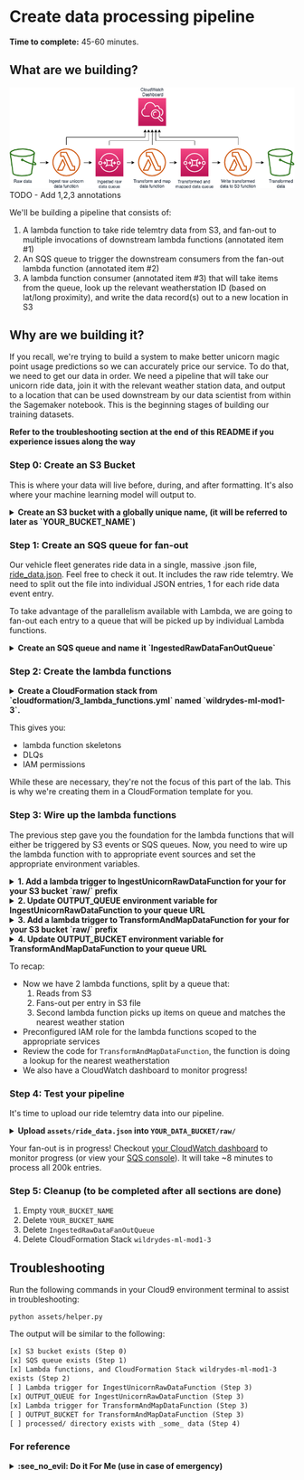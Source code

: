 # Create data processing pipeline

**Time to complete:** 45-60 minutes.

## What are we building?
![Architecture diagram](assets/WildRydesML_1.png)
TODO - Add 1,2,3 annotations

We'll be building a pipeline that consists of:

1. A lambda function to take ride telemtry data from S3, and fan-out to multiple invocations of downstream lambda functions (annotated item #1)
2. An SQS queue to trigger the downstream consumers from the fan-out lambda function (annotated item #2)
3. A lambda function consumer (annotated item #3) that will take items from the queue, look up the relevant weatherstation ID (based on lat/long proximity), and write the data record(s) out to a new location in S3

## Why are we building it?
If you recall, we're trying to build a system to make better unicorn magic point usage predictions so we can accurately price our service.  To do that, we need to get our data in order.  We need a pipeline that will take our unicorn ride data, join it with the relevant weather station data, and output to a location that can be used downstream by our data scientist from within the Sagemaker notebook.  This is the beginning stages of building our training datasets.

**Refer to the troubleshooting section at the end of this README if you experience issues along the way**

### Step 0: Create an S3 Bucket
This is where your data will live before, during, and after formatting. It's also where your machine learning model will output to.

<details>
<summary><strong>Create an S3 bucket with a globally unique name, (it will be referred to later as `YOUR_BUCKET_NAME`)</strong></summary><p>
In your Cloud9 terminal, run the following code:

```
aws s3 cb YOUR_BUCKET_NAME
```
</p></details>

### Step 1: Create an SQS queue for fan-out
Our vehicle fleet generates ride data in a single, massive .json file, [ride_data.json](assets/ride_data.json). Feel free to check it out.  It includes the raw ride telemtry.  We need to split out the file into individual JSON entries, 1 for each ride data event entry.

To take advantage of the parallelism available with Lambda, we are going to fan-out each entry to a queue that will be picked up by individual Lambda functions.

<details>
<summary><strong>Create an SQS queue and name it `IngestedRawDataFanOutQueue`</strong></summary><p>
In your Cloud9 terminal, run the following code:

```
TODO - double check this syntax
aws sqs create-queue --queue-name IngestedRawDataFanOutQueue
```
</p></details>



### Step 2: Create the lambda functions

<details>
<summary><strong>Create a CloudFormation stack from `cloudformation/3_lambda_functions.yml` named `wildrydes-ml-mod1-3`.</strong></summary><p>
In your Cloud9 terminal, run the following code:

```
TODO - double check this syntax
Run some code in the terminal to >> a scratchpad.txt with the appropriate parameters you'll need for this template (also include DataProcessingRole Arn)

aws cloudformation create-stack \
    --stack-name wildrydes-ml-mod1-3 \
    --capabilities CAPABILITY_NAMED_IAM \
    --template-body file://cloudformation/3_lambda_functions.yml
```
</p></details>

This gives you:
* lambda function skeletons
* DLQs
* IAM permissions

While these are necessary, they're not the focus of this part of the lab.  This is why we're creating them in a CloudFormation template for you.  

### Step 3: Wire up the lambda functions
The previous step gave you the foundation for the lambda functions that will either be triggered by S3 events or SQS queues.  Now, you need to wire up the lambda function with to appropriate event sources and set the appropriate environment variables.

<details>
<summary><strong>1. Add a lambda trigger to IngestUnicornRawDataFunction for your for your S3 bucket `raw/` prefix</strong></summary><p>

1. Open the lambda console to your lambda function named `IngestUnicornRawDataFunction`
1. In the Designer view, click **Add trigger**
1. Select **S3**
1. Choose the data bucket you created
1. For the prefix, type `raw/`
1. Click **Add**
1. Click **Save**
</p></details>

<details>
<summary><strong>2. Update OUTPUT_QUEUE environment variable for IngestUnicornRawDataFunction to your queue URL</strong></summary><p>

1. Open the lambda console to your lambda function named `IngestUnicornRawDataFunction`
1. Create an environment variable with:
    * Key == "OUTPUT_QUEUE"
    * Value == `https://sqs.<your-region>.amazonaws.com/<your_account_number>/IngestedRawDataFanOutQueue`
2. Click save
</p></details>

<details>
<summary><strong>3. Add a lambda trigger to TransformAndMapDataFunction for your for your S3 bucket `raw/` prefix</strong></summary><p>

1. Open the lambda console to your lambda function named `TransformAndMapDataFunction`
1. In the Designer view, click **Add trigger**
1. Select **SQS**
1. Choose the `IngestedRawDataFanOutQueue` queue you created
1. Click **Add**
1. Click **Save**
</p></details>

<details>
<summary><strong>4. Update OUTPUT_BUCKET environment variable for TransformAndMapDataFunction to your queue URL</strong></summary><p>

1. Open the lambda console to your lambda function named `TransformAndMapDataFunction`
1. Create an environment variable with:
    * Key == "OUTPUT_BUCKET"
    * Value == `YOUR_DATA_BUCKET` (*The name of the data bucket you created earlier*)
2. Click save
</p></details>

To recap:
* Now we have 2 lambda functions, split by a queue that:
  1. Reads from S3
  2. Fans-out per entry in S3 file
  3. Second lambda function picks up items on queue and matches the nearest weather station
* Preconfigured IAM role for the lambda functions scoped to the appropriate services
* Review the code for `TransformAndMapDataFunction`, the function is doing a lookup for the nearest weatherstation
* We also have a CloudWatch dashboard to monitor progress!

### Step 4: Test your pipeline
It's time to upload our ride telemtry data into our pipeline.

<details>
<summary><strong>Upload <code>assets/ride_data.json</code> into <code>YOUR_DATA_BUCKET/raw/</code></strong></summary><p>

In your Cloud9 terminal, run the following code:

```
TODO get this command
aws s3 upload ride_data.json
```
</p></details>

Your fan-out is in progress!  Checkout [your CloudWatch dashboard](link) to monitor progress (or view your [SQS console](link)).  It will take ~8 minutes to process all 200k entries. 

### Step 5: Cleanup (to be completed after all sections are done)
1. Empty `YOUR_BUCKET_NAME`
2. Delete `YOUR_BUCKET_NAME`
3. Delete `IngestedRawDataFanOutQueue`
4. Delete CloudFormation Stack `wildrydes-ml-mod1-3`

## Troubleshooting
Run the following commands in your Cloud9 environment terminal to assist in troubleshooting:
```
python assets/helper.py
```
The output will be similar to the following:
```
[x] S3 bucket exists (Step 0)
[x] SQS queue exists (Step 1)
[x] Lambda functions, and CloudFormation Stack wildrydes-ml-mod1-3 exists (Step 2)
[ ] Lambda trigger for IngestUnicornRawDataFunction (Step 3)
[x] OUTPUT_QUEUE for IngestUnicornRawDataFunction (Step 3)
[x] Lambda trigger for TransformAndMapDataFunction (Step 3)
[ ] OUTPUT_BUCKET for TransformAndMapDataFunction (Step 3)
[ ] processed/ directory exists with _some_ data (Step 4)
```


### For reference
<details>
<summary><strong>:see_no_evil: Do it For Me (use in case of emergency)</strong></summary><p>

1. Navigate to your Cloud9 environment
2. Run the following commands to create your resources:
    ```
    cd ~/environment/aws-serverless-workshops/MachineLearning/0_ExternalData
    aws cloudformation create-stack \
    --stack-name wildrydes-ml-mod1-99 \
    --capabilities CAPABILITY_NAMED_IAM \
    --template-body file://cloudformation/99_complete.yml
    ```
3. Run the following command until you get `CREATE_COMPLETE` in the output:
    ```
    aws cloudformation describe-stacks \
    --stack-name wildrydes-ml-mod1-99 \
    --query 'Stacks[0].StackStatus' \
    --output text
    ```

<h3>Cleanup</h3>
1. Delete `wildrydes-ml-mod1-99`
</p></details>